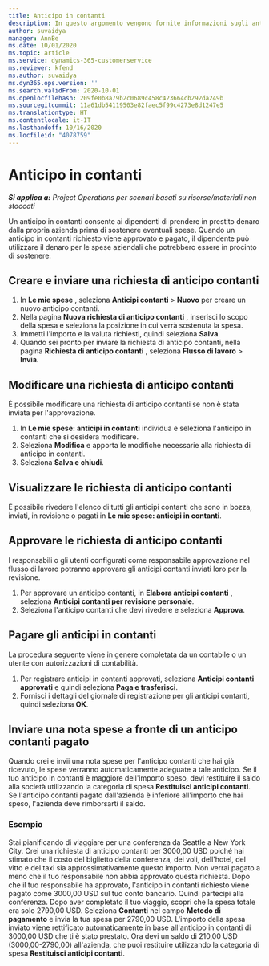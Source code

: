 ```yaml
---
title: Anticipo in contanti
description: In questo argomento vengono fornite informazioni sugli anticipi di contanti.
author: suvaidya
manager: AnnBe
ms.date: 10/01/2020
ms.topic: article
ms.service: dynamics-365-customerservice
ms.reviewer: kfend
ms.author: suvaidya
ms.dyn365.ops.version: ''
ms.search.validFrom: 2020-10-01
ms.openlocfilehash: 209fe0b8a79b2c0689c458c423664cb292da249b
ms.sourcegitcommit: 11a61db54119503e82faec5f99c4273e8d1247e5
ms.translationtype: HT
ms.contentlocale: it-IT
ms.lasthandoff: 10/16/2020
ms.locfileid: "4078759"
---
```

# <a name="cash-advance"></a>Anticipo in contanti

_**Si applica a:** Project Operations per scenari basati su risorse/materiali non stoccati_

Un anticipo in contanti consente ai dipendenti di prendere in prestito denaro dalla propria azienda prima di sostenere eventuali spese. Quando un anticipo in contanti richiesto viene approvato e pagato, il dipendente può utilizzare il denaro per le spese aziendali che potrebbero essere in procinto di sostenere. 

## <a name="create-and-submit-a-cash-advance-request"></a>Creare e inviare una richiesta di anticipo contanti

1. In **Le mie spese** , seleziona **Anticipi contanti** > **Nuovo** per creare un nuovo anticipo contanti. 
2. Nella pagina **Nuova richiesta di anticipo contanti** , inserisci lo scopo della spesa e seleziona la posizione in cui verrà sostenuta la spesa.
3. Immetti l'importo e la valuta richiesti, quindi seleziona **Salva**. 
4. Quando sei pronto per inviare la richiesta di anticipo contanti, nella pagina **Richiesta di anticipo contanti** , seleziona **Flusso di lavoro** > **Invia**.

## <a name="modify-a-cash-advance-request"></a>Modificare una richiesta di anticipo contanti

È possibile modificare una richiesta di anticipo contanti se non è stata inviata per l'approvazione.

1. In **Le mie spese: anticipi in contanti** individua e seleziona l'anticipo in contanti che si desidera modificare.
2. Seleziona **Modifica** e apporta le modifiche necessarie alla richiesta di anticipo in contanti. 
3. Seleziona **Salva e chiudi**.


## <a name="view-cash-advance-requests"></a>Visualizzare le richiesta di anticipo contanti
È possibile rivedere l'elenco di tutti gli anticipi contanti che sono in bozza, inviati, in revisione o pagati in **Le mie spese: anticipi in contanti**. 

## <a name="approve-cash-advance-requests"></a>Approvare le richiesta di anticipo contanti

I responsabili o gli utenti configurati come responsabile approvazione nel flusso di lavoro potranno approvare gli anticipi contanti inviati loro per la revisione. 

1. Per approvare un anticipo contanti, in **Elabora anticipi contanti** , seleziona **Anticipi contanti per revisione personale**.
2. Seleziona l'anticipo contanti che devi rivedere e seleziona **Approva**.  

## <a name="pay-cash-advances"></a>Pagare gli anticipi in contanti 
La procedura seguente viene in genere completata da un contabile o un utente con autorizzazioni di contabilità.

1. Per registrare anticipi in contanti approvati, seleziona **Anticipi contanti approvati** e quindi seleziona **Paga e trasferisci**.  
2. Fornisci i dettagli del giornale di registrazione per gli anticipi contanti, quindi seleziona **OK**. 

## <a name="submit-an-expense-report-against-a-paid-cash-advance"></a>Inviare una nota spese a fronte di un anticipo contanti pagato 

Quando crei e invii una nota spese per l'anticipo contanti che hai già ricevuto, le spese verranno automaticamente adeguate a tale anticipo. Se il tuo anticipo in contanti è maggiore dell'importo speso, devi restituire il saldo alla società utilizzando la categoria di spesa **Restituisci anticipi contanti**. Se l'anticipo contanti pagato dall'azienda è inferiore all'importo che hai speso, l'azienda deve rimborsarti il saldo. 

### <a name="example"></a>Esempio
Stai pianificando di viaggiare per una conferenza da Seattle a New York City. Crei una richiesta di anticipo contanti per 3000,00 USD poiché hai stimato che il costo del biglietto della conferenza, dei voli, dell'hotel, del vitto e del taxi sia approssimativamente questo importo. Non verrai pagato a meno che il tuo responsabile non abbia approvato questa richiesta. Dopo che il tuo responsabile ha approvato, l'anticipo in contanti richiesto viene pagato come 3000,00 USD sul tuo conto bancario. Quindi partecipi alla conferenza. Dopo aver completato il tuo viaggio, scopri che la spesa totale era solo 2790,00 USD. Seleziona **Contanti** nel campo **Metodo di pagamento** e invia la tua spesa per 2790,00 USD. L'importo della spesa inviato viene rettificato automaticamente in base all'anticipo in contanti di 3000,00 USD che ti è stato prestato. Ora devi un saldo di 210,00 USD (3000,00-2790,00) all'azienda, che puoi restituire utilizzando la categoria di spesa **Restituisci anticipi contanti**. 
